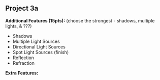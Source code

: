 ## Project 3a

**Additional Features (15pts):** (choose the strongest - shadows, multiple lights, & ???)
- Shadows
- Multiple Light Sources
- Directional Light Sources
- Spot Light Sources (finish)
- Reflection
- Refraction

**Extra Features:**

